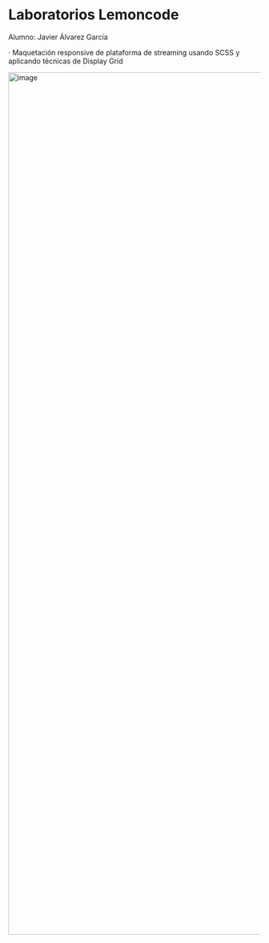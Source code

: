 # Laboratorios Lemoncode
 Alumno: Javier Álvarez García

 · Maquetación responsive de plataforma de streaming usando SCSS y aplicando técnicas de Display Grid


<img width="1721" alt="image" src="https://github.com/user-attachments/assets/53523309-5c77-4a02-993a-ac8705d70428">
